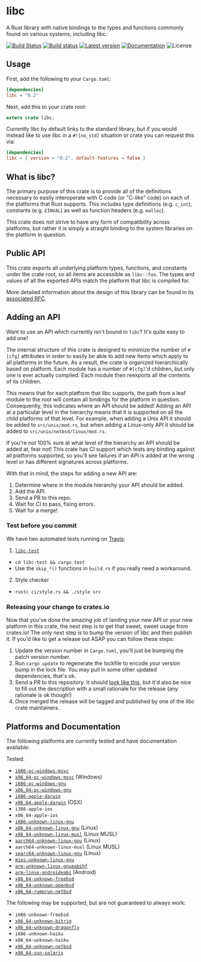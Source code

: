 libc
====

A Rust library with native bindings to the types and functions commonly found on
various systems, including libc.

[![Build Status](https://travis-ci.org/rust-lang/libc.svg?branch=master)](https://travis-ci.org/rust-lang/libc)
[![Build status](https://ci.appveyor.com/api/projects/status/github/rust-lang/libc?svg=true)](https://ci.appveyor.com/project/rust-lang-libs/libc)
[![Latest version](https://img.shields.io/crates/v/libc.svg)](https://crates.io/crates/libc)
[![Documentation](https://docs.rs/libc/badge.svg)](https://docs.rs/libc)
![License](https://img.shields.io/crates/l/libc.svg)


## Usage

First, add the following to your `Cargo.toml`:

```toml
[dependencies]
libc = "0.2"
```

Next, add this to your crate root:

```rust
extern crate libc;
```

Currently libc by default links to the standard library, but if you would
instead like to use libc in a `#![no_std]` situation or crate you can request
this via:

```toml
[dependencies]
libc = { version = "0.2", default-features = false }
```

## What is libc?

The primary purpose of this crate is to provide all of the definitions necessary
to easily interoperate with C code (or "C-like" code) on each of the platforms
that Rust supports. This includes type definitions (e.g. `c_int`), constants
(e.g. `EINVAL`) as well as function headers (e.g. `malloc`).

This crate does not strive to have any form of compatibility across platforms,
but rather it is simply a straight binding to the system libraries on the
platform in question.

## Public API

This crate exports all underlying platform types, functions, and constants under
the crate root, so all items are accessible as `libc::foo`. The types and values
of all the exported APIs match the platform that libc is compiled for.

More detailed information about the design of this library can be found in its
[associated RFC][rfc].

[rfc]: https://github.com/rust-lang/rfcs/blob/master/text/1291-promote-libc.md

## Adding an API

Want to use an API which currently isn't bound in `libc`? It's quite easy to add
one!

The internal structure of this crate is designed to minimize the number of
`#[cfg]` attributes in order to easily be able to add new items which apply
to all platforms in the future. As a result, the crate is organized
hierarchically based on platform. Each module has a number of `#[cfg]`'d
children, but only one is ever actually compiled. Each module then reexports all
the contents of its children.

This means that for each platform that libc supports, the path from a
leaf module to the root will contain all bindings for the platform in question.
Consequently, this indicates where an API should be added! Adding an API at a
particular level in the hierarchy means that it is supported on all the child
platforms of that level. For example, when adding a Unix API it should be added
to `src/unix/mod.rs`, but when adding a Linux-only API it should be added to
`src/unix/notbsd/linux/mod.rs`.

If you're not 100% sure at what level of the hierarchy an API should be added
at, fear not! This crate has CI support which tests any binding against all
platforms supported, so you'll see failures if an API is added at the wrong
level or has different signatures across platforms.

With that in mind, the steps for adding a new API are:

1. Determine where in the module hierarchy your API should be added.
2. Add the API.
3. Send a PR to this repo.
4. Wait for CI to pass, fixing errors.
5. Wait for a merge!

### Test before you commit

We have two automated tests running on [Travis](https://travis-ci.org/rust-lang/libc):

1. [`libc-test`](https://github.com/alexcrichton/ctest)
  - `cd libc-test && cargo test`
  - Use the `skip_*()` functions in `build.rs` if you really need a workaround.
2. Style checker
  - `rustc ci/style.rs && ./style src`

### Releasing your change to crates.io

Now that you've done the amazing job of landing your new API or your new
platform in this crate, the next step is to get that sweet, sweet usage from
crates.io! The only next step is to bump the version of libc and then publish
it. If you'd like to get a release out ASAP you can follow these steps:

1. Update the version number in `Cargo.toml`, you'll just be bumping the patch
   version number.
2. Run `cargo update` to regenerate the lockfile to encode your version bump in
   the lock file. You may pull in some other updated dependencies, that's ok.
3. Send a PR to this repository. It should [look like this][example], but it'd
   also be nice to fill out the description with a small rationale for the
   release (any rationale is ok though!)
4. Once merged the release will be tagged and published by one of the libc crate
   maintainers.

[example]: https://github.com/rust-lang/libc/pull/583

## Platforms and Documentation

The following platforms are currently tested and have documentation available:

Tested:
  * [`i686-pc-windows-msvc`](https://rust-lang.github.io/libc/i686-pc-windows-msvc/libc/)
  * [`x86_64-pc-windows-msvc`](https://rust-lang.github.io/libc/x86_64-pc-windows-msvc/libc/)
    (Windows)
  * [`i686-pc-windows-gnu`](https://rust-lang.github.io/libc/i686-pc-windows-gnu/libc/)
  * [`x86_64-pc-windows-gnu`](https://rust-lang.github.io/libc/x86_64-pc-windows-gnu/libc/)
  * [`i686-apple-darwin`](https://rust-lang.github.io/libc/i686-apple-darwin/libc/)
  * [`x86_64-apple-darwin`](https://rust-lang.github.io/libc/x86_64-apple-darwin/libc/)
    (OSX)
  * `i386-apple-ios`
  * `x86_64-apple-ios`
  * [`i686-unknown-linux-gnu`](https://rust-lang.github.io/libc/i686-unknown-linux-gnu/libc/)
  * [`x86_64-unknown-linux-gnu`](https://rust-lang.github.io/libc/x86_64-unknown-linux-gnu/libc/)
    (Linux)
  * [`x86_64-unknown-linux-musl`](https://rust-lang.github.io/libc/x86_64-unknown-linux-musl/libc/)
    (Linux MUSL)
  * [`aarch64-unknown-linux-gnu`](https://rust-lang.github.io/libc/aarch64-unknown-linux-gnu/libc/)
    (Linux)
  * `aarch64-unknown-linux-musl`
    (Linux MUSL)
  * [`sparc64-unknown-linux-gnu`](https://rust-lang.github.io/libc/sparc64-unknown-linux-gnu/libc/)
    (Linux)
  * [`mips-unknown-linux-gnu`](https://rust-lang.github.io/libc/mips-unknown-linux-gnu/libc/)
  * [`arm-unknown-linux-gnueabihf`](https://rust-lang.github.io/libc/arm-unknown-linux-gnueabihf/libc/)
  * [`arm-linux-androideabi`](https://rust-lang.github.io/libc/arm-linux-androideabi/libc/)
    (Android)
  * [`x86_64-unknown-freebsd`](https://rust-lang.github.io/libc/x86_64-unknown-freebsd/libc/)
  * [`x86_64-unknown-openbsd`](https://rust-lang.github.io/libc/x86_64-unknown-openbsd/libc/)
  * [`x86_64-rumprun-netbsd`](https://rust-lang.github.io/libc/x86_64-unknown-netbsd/libc/)

The following may be supported, but are not guaranteed to always work:

  * `i686-unknown-freebsd`
  * [`x86_64-unknown-bitrig`](https://rust-lang.github.io/libc/x86_64-unknown-bitrig/libc/)
  * [`x86_64-unknown-dragonfly`](https://rust-lang.github.io/libc/x86_64-unknown-dragonfly/libc/)
  * `i686-unknown-haiku`
  * `x86_64-unknown-haiku`
  * [`x86_64-unknown-netbsd`](https://rust-lang.github.io/libc/x86_64-unknown-netbsd/libc/)
  * [`x86_64-sun-solaris`](https://rust-lang.github.io/libc/x86_64-sun-solaris/libc/)
